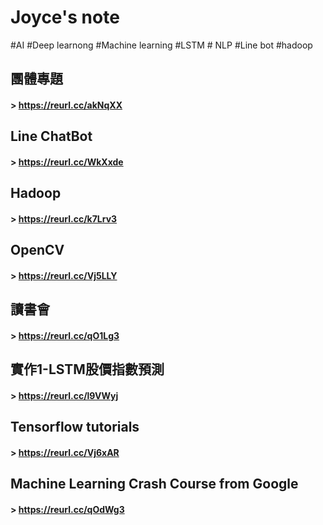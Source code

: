 # Joyce's note
#AI #Deep learnong #Machine learning #LSTM # NLP #Line bot #hadoop

## 團體專題
#### > <https://reurl.cc/akNqXX>  

## Line ChatBot
#### > <https://reurl.cc/WkXxde>  

## Hadoop
#### > <https://reurl.cc/k7Lrv3>

## OpenCV 
#### > <https://reurl.cc/Vj5LLY>

## 讀書會 
#### > <https://reurl.cc/qO1Lg3>

## 實作1-LSTM股價指數預測
#### > <https://reurl.cc/l9VWyj>

## Tensorflow tutorials
#### > <https://reurl.cc/Vj6xAR>

## Machine Learning Crash Course from Google
#### > <https://reurl.cc/qOdWg3>

